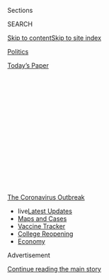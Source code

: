 <div id="app">

<div>

<div>

<div>

<div class="NYTAppHideMasthead css-1q2w90k e1suatyy0">

<div class="section css-ui9rw0 e1suatyy2">

<div class="css-eph4ug er09x8g0">

<div class="css-6n7j50">

</div>

<span class="css-1dv1kvn">Sections</span>

<div class="css-10488qs">

<span class="css-1dv1kvn">SEARCH</span>

</div>

[Skip to content](#site-content)[Skip to site
index](#site-index)

</div>

<div id="masthead-section-label" class="css-1wr3we4 eaxe0e00">

[Politics](https://www.nytimes.com/section/politics)

</div>

<div class="css-10698na e1huz5gh0">

</div>

</div>

<div id="masthead-bar-one" class="section hasLinks css-15hmgas e1csuq9d3">

<div class="css-uqyvli e1csuq9d0">

</div>

<div class="css-1uqjmks e1csuq9d1">

</div>

<div class="css-9e9ivx">

[](https://myaccount.nytimes.com/auth/login?response_type=cookie&client_id=vi)

</div>

<div class="css-1bvtpon e1csuq9d2">

[Today’s
Paper](https://www.nytimes.com/section/todayspaper)

</div>

</div>

</div>

</div>

<div data-aria-hidden="false">

<div id="site-content" data-role="main">

<div>

<div class="css-1aor85t" style="opacity:0.000000001;z-index:-1;visibility:hidden">

<div class="css-1hqnpie">

<div class="css-epjblv">

<span class="css-17xtcya">[Politics](/section/politics)</span><span class="css-x15j1o">|</span><span class="css-fwqvlz">Inside
Trump’s Failure: The Rush to Abandon Leadership Role on the
Virus</span>

</div>

<div class="css-k008qs">

<div class="css-1iwv8en">

<span class="css-18z7m18"></span>

<div>

</div>

</div>

<span class="css-1n6z4y">https://nyti.ms/32x1DgH</span>

<div class="css-1705lsu">

<div class="css-4xjgmj">

<div class="css-4skfbu" data-role="toolbar" data-aria-label="Social Media Share buttons, Save button, and Comments Panel with current comment count" data-testid="share-tools">

  - 
  - 
  - 
  - 
    
    <div class="css-6n7j50">
    
    </div>

  - 
  - 

</div>

</div>

</div>

</div>

</div>

</div>

<div id="NYT_TOP_BANNER_REGION" class="css-13pd83m">

<div>

<div id="styln-prism-menu-1592847958612" class="section interactive-content interactive-size-medium css-1edisqu">

<div class="css-17ih8de interactive-body">

<div id="scroll-container" class="css-1gj85ro">

[<span class="styln-title-wrap"><span class="css-1pje3qr">The
Coronavirus</span><span class="css-1pje3qr">
Outbreak</span></span>](https://www.nytimes.com/news-event/coronavirus?action=click&pgtype=Article&state=default&region=TOP_BANNER&context=storylines_menu)

  - <span class="css-kqxiym" data-emphasize="true">live</span>[Latest
    Updates](https://www.nytimes.com/2020/08/04/world/coronavirus-covid-19.html?action=click&pgtype=Article&state=default&region=TOP_BANNER&context=storylines_menu)
  - [Maps and
    Cases](https://www.nytimes.com/interactive/2020/us/coronavirus-us-cases.html?action=click&pgtype=Article&state=default&region=TOP_BANNER&context=storylines_menu)
  - [Vaccine
    Tracker](https://www.nytimes.com/interactive/2020/science/coronavirus-vaccine-tracker.html?action=click&pgtype=Article&state=default&region=TOP_BANNER&context=storylines_menu)
  - [College
    Reopening](https://www.nytimes.com/2020/08/02/us/covid-college-reopening.html?action=click&pgtype=Article&state=default&region=TOP_BANNER&context=storylines_menu)
  - [Economy](https://www.nytimes.com/live/2020/08/04/business/stock-market-today-coronavirus?action=click&pgtype=Article&state=default&region=TOP_BANNER&context=storylines_menu)

</div>

</div>

</div>

</div>

</div>

<div id="top-wrapper" class="css-1sy8kpn">

<div id="top-slug" class="css-l9onyx">

Advertisement

</div>

[Continue reading the main
story](#after-top)

<div class="ad top-wrapper" style="text-align:center;height:100%;display:block;min-height:250px">

<div id="top" class="place-ad" data-position="top" data-size-key="top">

</div>

</div>

<div id="after-top">

</div>

</div>

<div>

<div id="sponsor-wrapper" class="css-1hyfx7x">

<div id="sponsor-slug" class="css-19vbshk">

Supported by

</div>

[Continue reading the main
story](#after-sponsor)

<div id="sponsor" class="ad sponsor-wrapper" style="text-align:center;height:100%;display:block">

</div>

<div id="after-sponsor">

</div>

</div>

<div class="css-186x18t">

</div>

<div class="css-1vkm6nb ehdk2mb0">

# Inside Trump’s Failure: The Rush to Abandon Leadership Role on the Virus

</div>

The roots of the nation’s current inability to control the pandemic can
be traced to mid-April, when the White House embraced overly rosy
projections to proclaim victory and move on.

<div class="css-79elbk" data-testid="photoviewer-wrapper">

<div class="css-z3e15g" data-testid="photoviewer-wrapper-hidden">

</div>

<div class="css-1a48zt4 ehw59r15" data-testid="photoviewer-children">

![<span class="css-16f3y1r e13ogyst0" data-aria-hidden="true">President
Trump speaking during a televised news conference this week, as seen
from a coronavirus ward at Houston Methodist
Hospital.</span><span class="css-cnj6d5 e1z0qqy90" itemprop="copyrightHolder"><span class="css-1ly73wi e1tej78p0">Credit...</span><span><span>Erin
Schaff/The New York
Times</span></span></span>](https://static01.nyt.com/images/2020/07/18/us/politics/18dc-virus-reconstruct1/merlin_174575826_5ad4eed3-8b2b-4c14-9421-dded152c4852-articleLarge.jpg?quality=75&auto=webp&disable=upscale)

</div>

</div>

<div class="css-18e8msd">

<div class="css-otjvjh epjyd6m0">

<div class="css-jd9f6z ey68jwv0" data-aria-hidden="true">

[![Michael D.
Shear](https://static01.nyt.com/images/2018/06/13/multimedia/author-michael-d-shear/author-michael-d-shear-thumbLarge-v2.png
"Michael D. Shear")](https://www.nytimes.com/by/michael-d-shear)[![Noah
Weiland](https://static01.nyt.com/images/2019/07/23/reader-center/author-noah-weiland/author-noah-weiland-thumbLarge.png
"Noah Weiland")](https://www.nytimes.com/by/noah-weiland)[![Eric
Lipton](https://static01.nyt.com/images/2018/12/06/multimedia/author-eric-lipton/author-eric-lipton-thumbLarge.png
"Eric Lipton")](https://www.nytimes.com/by/eric-lipton)[![Maggie
Haberman](https://static01.nyt.com/images/2018/07/12/multimedia/author-maggie-haberman/author-maggie-haberman-thumbLarge.png
"Maggie Haberman")](https://www.nytimes.com/by/maggie-haberman)[![David
E.
Sanger](https://static01.nyt.com/images/2018/10/03/multimedia/author-david-e-sanger/author-david-e-sanger-thumbLarge.png
"David E. Sanger")](https://www.nytimes.com/by/david-e-sanger)

</div>

<div class="css-1baulvz">

By [<span class="css-1baulvz" itemprop="name">Michael D.
Shear</span>](https://www.nytimes.com/by/michael-d-shear),
[<span class="css-1baulvz" itemprop="name">Noah
Weiland</span>](https://www.nytimes.com/by/noah-weiland),
[<span class="css-1baulvz" itemprop="name">Eric
Lipton</span>](https://www.nytimes.com/by/eric-lipton),
[<span class="css-1baulvz" itemprop="name">Maggie
Haberman</span>](https://www.nytimes.com/by/maggie-haberman) and
[<span class="css-1baulvz last-byline" itemprop="name">David E.
Sanger</span>](https://www.nytimes.com/by/david-e-sanger)

</div>

</div>

  - 
    
    <div class="css-ld3wwf e16638kd2">
    
    Published July 18, 2020Updated July 28,
    2020
    
    </div>

  - 
    
    <div class="css-4xjgmj">
    
    <div class="css-pvvomx" data-role="toolbar" data-aria-label="Social Media Share buttons, Save button, and Comments Panel with current comment count" data-testid="share-tools">
    
      - 
      - 
      - 
      - 
        
        <div class="css-6n7j50">
        
        </div>
    
      - 
      - 
    
    </div>
    
    </div>

</div>

</div>

<div class="section meteredContent css-1r7ky0e" name="articleBody" itemprop="articleBody">

<div class="css-1fanzo5 StoryBodyCompanionColumn">

<div class="css-53u6y8">

*Follow our live coverage of the* [*2020 election between Joe Biden and
President
Trump*](https://www.nytimes.com/2020/07/27/us/elections/biden-vs-trump.html)*.*

WASHINGTON — Each morning at 8 as the coronavirus crisis was raging in
April, Mark Meadows, the White House chief of staff, convened a small
group of aides to steer the administration through what had become a
public health, economic and political disaster.

Seated around Mr. Meadows’s conference table and on a couch in his
office down the hall from the Oval Office, they saw their immediate role
as practical problem solvers. Produce more ventilators. Find more
personal protective equipment. Provide more testing.

But their ultimate goal was to shift responsibility for leading the
fight against the pandemic from the White House to the states. They
referred to this as “state authority handoff,” and it was at the heart
of what would become at once a catastrophic policy blunder and an
attempt to escape blame for a crisis that had engulfed the country —
perhaps one of the greatest failures of presidential leadership in
generations.

Over a critical period beginning in mid-April, [President
Trump](https://www.nytimes.com/2020/07/28/us/politics/donald-fred-trump.html)
and his team convinced themselves that the outbreak was fading, that
they had given state governments all the resources they needed to
contain its remaining “embers” and that it was time to ease up on the
lockdown.

</div>

</div>

<div class="css-1fanzo5 StoryBodyCompanionColumn">

<div class="css-53u6y8">

In doing so, he was ignoring warnings that the numbers would continue to
drop only if social distancing was kept in place, rushing instead to
restart the economy and tend to his battered re-election hopes.

Casting the decision in ideological terms, Mr. Meadows would tell
people: “Only in Washington, D.C., do they think that they have the
answer for all of America.”

</div>

</div>

<div>

</div>

<div class="css-1fanzo5 StoryBodyCompanionColumn">

<div class="css-53u6y8">

For scientific affirmation, they turned to [Dr. Deborah L.
Birx](https://www.state.gov/biographies/deborah-l-birx-md/), the sole
public health professional in the Meadows group. A highly regarded
infectious diseases expert, she was a constant source of upbeat news for
the president and his aides, walking the halls with charts emphasizing
that outbreaks were gradually easing. The country, she insisted, was
likely to resemble Italy, where virus cases [declined
steadily](https://www.nytimes.com/interactive/2020/world/europe/italy-coronavirus-cases.html)
from frightening heights.

On April 11, she told the coronavirus task force in the Situation Room
that the nation was in good shape. Boston and Chicago are two weeks away
from the peak, she cautioned, but the numbers in Detroit and other
hard-hit cities are heading down.

</div>

</div>

<div class="css-1fanzo5 StoryBodyCompanionColumn">

<div class="css-53u6y8">

A sharp pivot soon followed, with consequences that continue to plague
the country today as the virus surges anew.

Even as a chorus of state officials and health experts warned that the
pandemic was far from under control, Mr. Trump went, in a matter of
days, from proclaiming that he alone had the authority to decide when
the economy would reopen to pushing that responsibility onto the states.
The government issued detailed reopening guidelines, but almost
immediately, Mr. Trump began criticizing Democratic governors who did
not
[“liberate”](https://twitter.com/realDonaldTrump/status/1251169217531056130?s=20)
their states.

Mr. Trump’s bet that the crisis would fade away proved wrong. But an
examination of the shift in April and its aftermath shows that the
approach he embraced was not just a misjudgment. Instead, it was a
deliberate strategy that he would stick doggedly to as evidence mounted
that, in the absence of strong leadership from the White House, the
virus would continue to infect and kill large numbers of Americans.

</div>

</div>

<div class="css-79elbk" data-testid="photoviewer-wrapper">

<div class="css-z3e15g" data-testid="photoviewer-wrapper-hidden">

</div>

<div class="css-1a48zt4 ehw59r15" data-testid="photoviewer-children">

![<span class="css-16f3y1r e13ogyst0" data-aria-hidden="true">Dr.
Deborah L. Birx stressed the positive for the president and his aides
during the pandemic
response.</span><span class="css-cnj6d5 e1z0qqy90" itemprop="copyrightHolder"><span class="css-1ly73wi e1tej78p0">Credit...</span><span>Doug
Mills/The New York
Times</span></span>](https://static01.nyt.com/images/2020/07/19/us/politics/19dc-virus-reconstruct-jump2/merlin_171185484_2fdeb7d2-78a7-4ac2-a868-5f5ce36e798f-articleLarge.jpg?quality=75&auto=webp&disable=upscale)

</div>

</div>

<div class="css-1fanzo5 StoryBodyCompanionColumn">

<div class="css-53u6y8">

He and his top aides would openly disdain the scientific research into
the disease and the advice of experts on how to contain it, seek to
muzzle more authoritative voices like Dr. Anthony S. Fauci and continue
to distort reality even as it became clear that his hopes for a rapid
rebound in the economy and his electoral prospects were not
materializing.

Mr. Trump had [missed or dismissed mounting signals of the impending
crisis](https://www.nytimes.com/2020/04/11/us/politics/coronavirus-trump-response.html)
in the early months of the year. Now, interviews with more than two
dozen officials inside the administration and in the states, and a
review of emails and documents, reveal previously unreported details
about how the White House put the nation on its current course during a
fateful period this spring.

  - Key elements of the administration’s strategy were formulated out of
    sight in Mr. Meadows’s daily meetings, by aides who for the most
    part had no experience with public health emergencies and were
    taking their cues from the president. Officials in the West Wing saw
    the better-known White House coronavirus task force as
    dysfunctional, came to view Dr. Fauci as a purveyor of dire warnings
    but no solutions and blamed officials from the Centers for Disease
    Control and Prevention for mishandling the early stages of the
    virus.

  - Dr. Birx was more central than publicly known to the judgment inside
    the West Wing that the virus was on a downward path. Colleagues
    described her as dedicated to public health and working herself to
    exhaustion to get the data right, but her model-based assessment
    nonetheless failed to account for a vital variable: how Mr. Trump’s
    rush to urge a return to normal would help undercut the social
    distancing and other measures that were holding down the numbers.

  - The president quickly came to feel trapped by his own reopening
    guidelines. States needed declining cases to reopen, or at least a
    declining rate of positive tests. But more testing meant overall
    cases were destined to go up, undercutting the president’s push to
    crank up the economy. The result was to intensify Mr. Trump’s
    remarkable public campaign against testing, a vivid example of how
    he often waged war with science and his own administration’s experts
    and stated policies.

  - Mr. Trump’s bizarre public statements, his refusal to wear a mask
    and his pressure on states to get their economies going again left
    governors and other state officials scrambling to deal with a
    leadership vacuum. At one stage, Gov. Gavin Newsom of California was
    told that if he wanted the federal government to help obtain the
    swabs needed to test for the virus, he would have to ask Mr. Trump
    himself — and thank him.

  - Not until early June did White House officials even begin to
    recognize that their assumptions about the course of the pandemic
    had proved wrong. Even now there are internal divisions over how far
    to go in having officials publicly acknowledge the reality of the
    situation.

Judd Deere, a White House spokesman, said the president had imposed
travel restrictions on China early in the pandemic, signed economic
relief measures that have provided Americans with critical assistance
and dealt with other issues including supplies of personal protective
equipment, testing capacity and vaccine development.

“President Trump and his bold actions from the very beginning of this
pandemic stand in stark contrast to the do-nothing Democrats and radical
left who just complain, criticize and condemn anything this president
does to preserve this nation,” he said.

</div>

</div>

<div class="css-1fanzo5 StoryBodyCompanionColumn">

<div class="css-53u6y8">

At [a briefing on
April 10](https://www.whitehouse.gov/briefings-statements/remarks-president-trump-vice-president-pence-members-coronavirus-task-force-press-briefing-24/),
Mr. Trump predicted that the number of deaths in the United States from
the pandemic would be “substantially” fewer than 100,000. As of
Saturday, the death toll stood at 139,186, [the pace of new deaths was
rising
again](https://www.nytimes.com/interactive/2020/07/17/us/coronavirus-deaths.html)
and the country, logging a seven-day average of 65,790 new cases a day,
had [more confirmed cases per
capita](https://www.nytimes.com/interactive/2020/world/coronavirus-maps.html)
than any other major industrial
nation.

## Trump’s Choice

</div>

</div>

<div class="css-79elbk" data-testid="photoviewer-wrapper">

<div class="css-z3e15g" data-testid="photoviewer-wrapper-hidden">

</div>

<div class="css-1a48zt4 ehw59r15" data-testid="photoviewer-children">

<div class="css-1xdhyk6 erfvjey0">

<span class="css-1ly73wi e1tej78p0">Image</span>

<div class="css-zjzyr8">

<div data-testid="lazyimage-container" style="height:240.3777777777778px">

</div>

</div>

</div>

<span class="css-16f3y1r e13ogyst0" data-aria-hidden="true">Even as Mr.
Trump was acknowledging the need to make tough decisions, he and his
aides would soon be working to do just the
opposite.</span><span class="css-cnj6d5 e1z0qqy90" itemprop="copyrightHolder"><span class="css-1ly73wi e1tej78p0">Credit...</span><span>Doug
Mills/The New York Times</span></span>

</div>

</div>

<div class="css-1fanzo5 StoryBodyCompanionColumn">

<div class="css-53u6y8">

The president had a decision to make.

It was the end of March and his initial, 15-day effort to slow the
spread of the virus by essentially shutting down the country was
expiring in days. Sitting in front of the Resolute Desk in the Oval
Office were Drs. Fauci and Birx, along with other top officials. Days
earlier, Mr. Trump had said he envisioned the country being “opened up
and raring to go” by Easter, but now he was on the verge of announcing
that he would keep the country shut down for another 30 days.

“Do you really think we need to do this?” the president asked Dr. Fauci.
“Yeah, we really do need to do it,” Dr. Fauci replied, explaining again
the federal government’s role in making sure the virus did not explode
across the country.

Mr. Trump’s willingness to go along — [driven in part by grim television
images of bodies piling up at Elmhurst Hospital Center in New York
City](https://www.nytimes.com/2020/03/30/us/politics/trump-coronavirus.html)
— was a concession that federal responsibility was crucial to defeating
a virus that did not respect state boundaries. In a later Rose Garden
appearance, he appeared resigned to continuing the battle.

“Nothing would be worse than declaring victory before the victory is
won,” Mr. Trump said.

But even as the president was acknowledging the need for tough
decisions, he and his aides would soon be looking to do the opposite —
build a public case that the federal government had completed its job
and unshackle the president from ownership of the
response.

<div id="NYT_MAIN_CONTENT_1_REGION" class="css-9tf9ac">

<div>

<div id="styln-covid-updates-world" class="section interactive-content interactive-size-medium css-1ftcdic">

<div class="css-17ih8de interactive-body">

<div id="styln-briefing-block" data-asset-id="QXJ0aWNsZTpueXQ6Ly9hcnRpY2xlLzNhNGMwYWI5LWIwY2QtNWQwOS1hZTgwLTdjMGU3ZTA1OWQ2OA==">

<div class="briefing-block-header-section">

# [Latest Updates: Global Coronavirus Outbreak](https://www.nytimes.com/2020/08/04/world/coronavirus-covid-19.html?action=click&pgtype=Article&state=default&region=MAIN_CONTENT_1&context=storylines_live_updates)

<div class="briefing-block-ts">

Updated 2020-08-04T17:11:16.758Z

</div>

</div>

  - [N.Y.C.’s health commissioner resigns after clashing with the mayor
    over the
    virus.](https://www.nytimes.com/2020/08/04/world/coronavirus-covid-19.html?action=click&pgtype=Article&state=default&region=MAIN_CONTENT_1&context=storylines_live_updates#link-4d1eafa8)
  - [‘Long days, long nights’: Washington prepares for a prolonged fight
    over virus
    relief.](https://www.nytimes.com/2020/08/04/world/coronavirus-covid-19.html?action=click&pgtype=Article&state=default&region=MAIN_CONTENT_1&context=storylines_live_updates#link-6b644638)
  - [Israel’s rocky reopening of its schools may be a lesson for the
    U.S.](https://www.nytimes.com/2020/08/04/world/coronavirus-covid-19.html?action=click&pgtype=Article&state=default&region=MAIN_CONTENT_1&context=storylines_live_updates#link-7af9fca0)

<div class="briefing-block-footer">

<div class="briefing-block-footer-meta">

[See more
updates](https://www.nytimes.com/2020/08/04/world/coronavirus-covid-19.html?action=click&pgtype=Article&state=default&region=MAIN_CONTENT_1&context=storylines_live_updates)

</div>

<div class="briefing-block-briefinglinks">

<span>More live coverage:</span>
[Markets](https://www.nytimes.com/live/2020/08/04/business/stock-market-today-coronavirus?action=click&pgtype=Article&state=default&region=MAIN_CONTENT_1&context=storylines_live_updates)

</div>

</div>

</div>

</div>

</div>

</div>

</div>

The hub of the activity was the working group assembled by Mr. Meadows,
who had just taken over as chief of staff.

</div>

</div>

<div class="css-1fanzo5 StoryBodyCompanionColumn">

<div class="css-53u6y8">

Joe Grogan, the domestic policy adviser, had come around to Mr. Trump’s
view that the reaction to the virus was overblown, a position shared at
that point by Marc Short, Vice President Mike Pence’s chief of staff and
a frequent participant in the meetings. Russell T. Vought, the
president’s acting budget director, was there to address the
pandemic’s mounting costs.

Chris Liddell, a deputy chief of staff, and Jared Kushner, the
president’s senior adviser and son-in-law, acted as the group’s
procurement and supply-chain experts.

Hope Hicks, the protector of Mr. Trump’s brand, was a regular
participant. Kevin A. Hassett, a top economic adviser, came at times to
help assess the numbers and also participated in a 9 a.m. meeting three
times a week with Mr. Meadows and Treasury Secretary Steven Mnuchin on
the economic aspects of the pandemic.

Then there was Dr. Birx, the response coordinator of the coronavirus
task force. Unlike Dr. Fauci, who only stopped by the White House to
attend meetings, she was given an office near the Situation Room and
freely roamed the West Wing, fully embracing her role as a member of the
president’s
team.

</div>

</div>

<div class="css-79elbk" data-testid="photoviewer-wrapper">

<div class="css-z3e15g" data-testid="photoviewer-wrapper-hidden">

</div>

<div class="css-1a48zt4 ehw59r15" data-testid="photoviewer-children">

<div class="css-1xdhyk6 erfvjey0">

<span class="css-1ly73wi e1tej78p0">Image</span>

<div class="css-zjzyr8">

<div data-testid="lazyimage-container" style="height:265.5111111111111px">

</div>

</div>

</div>

<span class="css-16f3y1r e13ogyst0" data-aria-hidden="true">Key elements
of the administration’s strategy were formulated out of sight in daily
meetings held by the chief of staff, Mark
Meadows.</span><span class="css-cnj6d5 e1z0qqy90" itemprop="copyrightHolder"><span class="css-1ly73wi e1tej78p0">Credit...</span><span>Doug
Mills/The New York Times</span></span>

</div>

</div>

<div class="css-1fanzo5 StoryBodyCompanionColumn">

<div class="css-53u6y8">

By mid-April, Mr. Trump had grown publicly impatient with the
stay-at-home recommendations he had reluctantly endorsed. [Weekly
unemployment
claims](https://www.nytimes.com/2020/04/09/business/economy/unemployment-claim-numbers-coronavirus.html)
made clear the economy was cratering and
[polling](https://www.nytimes.com/2020/04/10/us/politics/trump-polls-coronavirus.html)
was showing his campaign bleeding support. Republican governors were
agitating to lift the lockdown and [the conservative political machinery
was
mobilizing](https://www.nytimes.com/2020/04/21/us/politics/coronavirus-protests-trump.html)
to oppose what it saw as constraints on individual freedom.

At the meetings in Mr. Meadows’s office, the issue was clear: How much
longer do we keep this up?

To answer that, they focused on two more questions: Had the virus
peaked? And had the government given the states the tools they needed to
manage the remaining problems?

</div>

</div>

<div class="css-1fanzo5 StoryBodyCompanionColumn">

<div class="css-53u6y8">

On the first question, Dr. Birx and Mr. Hassett were optimistic:
Mitigation was working, they insisted, even as many outside experts were
warning that the nation would remain at great risk if it let up on
social distancing and moved prematurely to reopen.

Mr. Meadows thought of himself as a data-driven decision maker, and in
addition to models and infection numbers from the states and the C.D.C.,
they looked at traffic on the New Jersey Turnpike (the volume of cars
coming in and out of New York City was down by 95.2 percent); payroll
and credit card data, and the number of people who were reporting to
have self-quarantined.

If the point was to sustain a monthlong lockdown, the numbers told them,
the administration succeeded. If it was to squelch the virus to
containable levels, later events would show the officials were oblivious
to how widely it was already spreading.

The members of his group believed they had succeeded on the second
question, too, although shortages of protective gear continued in some
places (and would [flare
again](https://www.nytimes.com/2020/07/08/health/coronavirus-masks-ppe-doc.html)
months later).

A one-time [anticipated
shortage](https://www.whitehouse.gov/briefings-statements/remarks-president-trump-vice-president-pence-members-coronavirus-task-force-press-briefing-13/)
of more than 100,000 ventilators had been overcome; now there was enough
of a surplus that the United States could lend them to other countries.
A ban on elective surgeries meant there was plenty of bed space — and no
more need for the Navy’s hospital ships.

The group thought governors should no longer have trouble getting what
they needed for hospitals, doctors and first responders. And they grew
increasingly frustrated by what they saw as politically motivated
complaining about a lack of federal help and the inability of some
states to make effective use of the supplies they were receiving.

</div>

</div>

<div class="css-1fanzo5 StoryBodyCompanionColumn">

<div class="css-53u6y8">

Enraged by criticism from New York’s Democratic politicians about not
being able to find a shipment of ventilators from the federal
government, Mr. Grogan, the domestic policy chief, angrily told Mr.
Kushner that they should put more ventilators on eighteen-wheelers,
drive them into New York City and invite news helicopters to record it
all — just to embarrass Gov. Andrew Cuomo and Mayor Bill de
Blasio.

</div>

</div>

<div class="css-79elbk" data-testid="photoviewer-wrapper">

<div class="css-z3e15g" data-testid="photoviewer-wrapper-hidden">

</div>

<div class="css-1a48zt4 ehw59r15" data-testid="photoviewer-children">

<div class="css-1xdhyk6 erfvjey0">

<span class="css-1ly73wi e1tej78p0">Image</span>

<div class="css-zjzyr8">

<div data-testid="lazyimage-container" style="height:257.77777777777777px">

</div>

</div>

</div>

<span class="css-16f3y1r e13ogyst0" data-aria-hidden="true">Medical
staff at Lincoln Hospital in the Bronx in May. At the peak of the
pandemic in New York, the city was facing a potential shortage of
personal protective equipment and
ventilators.</span><span class="css-cnj6d5 e1z0qqy90" itemprop="copyrightHolder"><span class="css-1ly73wi e1tej78p0">Credit...</span><span>Erin
Schaff/The New York Times</span></span>

</div>

</div>

<div class="css-1fanzo5 StoryBodyCompanionColumn">

<div class="css-53u6y8">

On April 14, the country passed what the group saw as a milestone,
administering [its three millionth
test](https://covidtracking.com/data/us-daily). Inside the West Wing,
Mr. Kushner was insistent on that point: Given their assumption that
infections would not surge again until the fall, there was enough
testing ability out there.

Those outside experts who disagreed were largely brushed off. In
mid-April, Dr. Ashish K. Jha, director of the Harvard Global Health
Institute, urged a top administration official to embrace his call for
conducting 500,000 coronavirus tests a day — far more than was happening
at the time.

The official, Adm. Brett P. Giroir, the administration’s testing czar,
who had been delivering upbeat descriptions of the nation’s growing
testing capacity, eventually conceded to Dr. Jha that his plan seemed to
be needed. But he made clear the federal government was not prepared to
get there quickly.

“At some point down the road,” is what Dr. Jha said Admiral Giroir told
him.

“My take is that Jared Kushner believes that this is not something that
the White House should get too involved in,” Dr. Jha recalled. “And then
the president believes that it is better left up to the states.”

Their critics notwithstanding, White House officials came to feel that
they had in fact accomplished their job: giving governors the tools they
needed to deal with remaining outbreaks as infections ebbed.

The wind down of the federal government’s response would play out over
the next several weeks. The daily briefings with Mr. Trump ended on
April 24. The Meadows team started barring Dr. Fauci from making most
television appearances, lest he go off message and suggest continued
high risk from the virus.

</div>

</div>

<div class="css-1fanzo5 StoryBodyCompanionColumn">

<div class="css-53u6y8">

By the beginning of May, [word
leaked](https://www.nytimes.com/2020/05/05/us/politics/coronavirus-task-force-trump.html)
that the daily meetings of the task force itself would be ended, though
Mr. Trump, who had not been told, backpedaled after the coverage caused
an uproar.

On testing, Mr. Trump shifted from stressing that the nation was already
doing more than any other country [to deriding its
importance](https://www.politico.com/news/2020/05/14/trump-coronavirus-testing-high-case-numbers-259524).
By June the president was regularly making nonsensical [statements
like](https://www.youtube.com/watch?v=aN1eptTaWVM), “If we stop testing
right now, we’d have very few cases, if any.”

But during the middle weeks of April the president’s decision to largely
walk away from an active leadership role — and give many states
permission to believe the worst of the crisis was behind them — came
abruptly into public view.

On April 10, Mr. Trump declared that, in his role as something akin to a
“wartime president,” it would be his decision about whether to reopen
the country. “That’s my metrics,”[he told
reporters](https://www.whitehouse.gov/briefings-statements/remarks-president-trump-vice-president-pence-members-coronavirus-task-force-press-briefing-24/),
pointing to his own head. “I would say without question it’s the biggest
decision I’ve ever had to make.”

Three days later, he reiterated his responsibility. “When somebody is
the president of the United States, the authority is total and that’s
the way it’s got to be,” [he
said.](https://www.whitehouse.gov/briefings-statements/remarks-president-trump-vice-president-pence-members-coronavirus-task-force-press-briefing-25/)

The next day, Dr. Birx and Dr. Fauci presented Mr. Trump with a plan for
issuing guidelines to start reopening the country at the end of the
month. Developed largely by Dr. Birx and held closely by her until being
presented to the president — most task force members did not see them
beforehand — the guidelines laid out broad, voluntary standards for
states considering how fast to come out of the lockdown.

In political terms, the document’s message was that responsibility for
dealing with the pandemic was shifting from Mr. Trump to the states.

</div>

</div>

<div class="css-1fanzo5 StoryBodyCompanionColumn">

<div class="css-53u6y8">

On April 16, when Mr. Trump publicly announced the guidelines, he made
the message to the governors explicit.

“You’re going to call your own shots,” [he
said](https://www.nytimes.com/2020/04/16/us/politics/coronavirus-trump-guidelines.html).

## Birx’s Influence

</div>

</div>

<div class="css-79elbk" data-testid="photoviewer-wrapper">

<div class="css-z3e15g" data-testid="photoviewer-wrapper-hidden">

</div>

<div class="css-1a48zt4 ehw59r15" data-testid="photoviewer-children">

<div class="css-1xdhyk6 erfvjey0">

<span class="css-1ly73wi e1tej78p0">Image</span>

<div class="css-zjzyr8">

<div data-testid="lazyimage-container" style="height:257.77777777777777px">

</div>

</div>

</div>

<span class="css-16f3y1r e13ogyst0" data-aria-hidden="true">Dr. Birx
showing a projected model of national deaths during a coronavirus task
force briefing at the White House in
March.</span><span class="css-cnj6d5 e1z0qqy90" itemprop="copyrightHolder"><span class="css-1ly73wi e1tej78p0">Credit...</span><span>Erin
Schaff/The New York Times</span></span>

</div>

</div>

<div class="css-1fanzo5 StoryBodyCompanionColumn">

<div class="css-53u6y8">

Inside the White House, Dr. Birx was the chief evangelist for the idea
that the threat from the virus was fading.

Unlike Dr. Fauci, Dr. Birx is a strong believer in models that forecast
the course of an outbreak. Dr. Fauci has cautioned that “models are only
models” and that real-world outcomes depend on how people respond to
calls for changes in behavior — to stay home, for example, or wear masks
in public — sacrifices that required a sense of shared national
responsibility.

In his decades of responding to outbreaks, Dr. Fauci, a voracious reader
of political histories, learned to rely on reports from the ground. Late
at night in his home office this spring, Dr. Fauci, who declined to
comment for this article, dialed health officials in New Orleans, New
York and Chicago, where he heard desperation unrecognizable in the more
sanguine White House meetings.

Dr. Fauci had his own critics, who said he relied on anecdotes and
experience rather than data, and who felt he was not sufficiently
attuned to the devastating economic and social consequences of a
national lockdown.

As the pandemic worsened, Dr. Fauci’s darker view of the circumstances
was countered by the reassurances ostensibly offered by Dr. Birx’s data.

</div>

</div>

<div class="css-1fanzo5 StoryBodyCompanionColumn">

<div class="css-53u6y8">

A renowned AIDS researcher who holds the title of “ambassador” as the
State Department’s special representative for global health diplomacy,
she had assembled a team of analysts who worked late nights in the White
House complex, feeding her a constant stream of updated data, packaged
in PowerPoint slides emailed to senior officials each day.

There were warnings that the models she studied might not be accurate,
especially in predicting the course of the virus against a backdrop of
evolving political, economic and social factors. Among the models Dr.
Birx relied on most was one produced by researchers at the University of
Washington. But when Mr. Hassett reviewed its performance by looking
back on its predictions from three weeks earlier, it turned out to be
hit or miss.

The authors of the [University of Washington
model](http://www.healthdata.org/covid/faqs) spoke to Dr. Birx or
members of her team almost daily, they said, and often cautioned that
their work was only supposed to offer a snapshot based on key
assumptions, like people continuing to abide by social distancing until
June 1.

“We made clear that to get the epidemic under control and bring it down
to effectively zero transmission required the social distancing mandates
to be in place,” said Christopher J. L. Murray, the director of the
modeling program. “April 22 — somewhere around that period. That’s when
the tone shifted. They started to ask questions about what will be the
trajectory and where with the lifting of mandates?”

Some state officials were also alarmed by the administration’s use of
the University of Washington
model.

<div id="NYT_MAIN_CONTENT_3_REGION" class="css-9tf9ac">

<div>

<div id="styln-prism-freeform-1594220623585" class="section interactive-content interactive-size-medium css-1ftcdic">

<div class="css-17ih8de interactive-body">

<div id="prism-freeform-block-38059" class="css-19mumt8" data-role="complementary" data-storyline="The Coronavirus Outbreak" data-truncated="true" tabindex="0">

<div class="css-a8d9oz">

<div class="css-eb027h">

[](https://www.nytimes.com/news-event/coronavirus?action=click&pgtype=Article&state=default&region=MAIN_CONTENT_3&context=storylines_faq)

### The Coronavirus Outbreak ›

#### Frequently Asked Questions

Updated August 3, 2020

  - #### I’m a small-business owner. Can I get relief?
    
      - The [stimulus bills enacted in
        March](https://www.nytimes.com/article/small-business-loans-stimulus-grants-freelancers-coronavirus.html?action=click&pgtype=Article&state=default&region=MAIN_CONTENT_3&context=storylines_faq)
        offer help for the millions of American small businesses. Those
        eligible for aid are businesses and nonprofit organizations with
        fewer than 500 workers, including sole proprietorships,
        independent contractors and freelancers. Some larger companies
        in some industries are also eligible. The help being offered,
        which is being managed by the Small Business Administration,
        includes the Paycheck Protection Program and the Economic Injury
        Disaster Loan program. But lots of folks have [not yet seen
        payouts.](https://www.nytimes.com/interactive/2020/05/07/business/small-business-loans-coronavirus.html?action=click&pgtype=Article&state=default&region=MAIN_CONTENT_3&context=storylines_faq)
        Even those who have received help are confused: The rules are
        draconian, and some are stuck sitting on [money they don’t know
        how to
        use.](https://www.nytimes.com/2020/05/02/business/economy/loans-coronavirus-small-business.html?action=click&pgtype=Article&state=default&region=MAIN_CONTENT_3&context=storylines_faq)
        Many small-business owners are getting less than they expected
        or [not hearing anything at
        all.](https://www.nytimes.com/2020/06/10/business/Small-business-loans-ppp.html?action=click&pgtype=Article&state=default&region=MAIN_CONTENT_3&context=storylines_faq)

  - #### What are my rights if I am worried about going back to work?
    
      - Employers have to provide [a safe
        workplace](https://www.osha.gov/SLTC/covid-19/standards.html)
        with policies that protect everyone equally. [And if one of your
        co-workers tests positive for the coronavirus, the
        C.D.C.](https://www.nytimes.com/article/coronavirus-money-unemployment.html?action=click&pgtype=Article&state=default&region=MAIN_CONTENT_3&context=storylines_faq)
        has said that [employers should tell their
        employees](https://www.cdc.gov/coronavirus/2019-ncov/community/guidance-business-response.html)
        -- without giving you the sick employee’s name -- that they may
        have been exposed to the virus.

  - #### Should I refinance my mortgage?
    
      - [It could be a good
        idea,](https://www.nytimes.com/article/coronavirus-money-unemployment.html?action=click&pgtype=Article&state=default&region=MAIN_CONTENT_3&context=storylines_faq)
        because mortgage rates have [never been
        lower.](https://www.nytimes.com/2020/07/16/business/mortgage-rates-below-3-percent.html?action=click&pgtype=Article&state=default&region=MAIN_CONTENT_3&context=storylines_faq)
        Refinancing requests have pushed mortgage applications to some
        of the highest levels since 2008, so be prepared to get in line.
        But defaults are also up, so if you’re thinking about buying a
        home, be aware that some lenders have tightened their standards.

  - #### What is school going to look like in September?
    
      - It is unlikely that many schools will return to a normal
        schedule this fall, requiring the grind of [online
        learning](https://www.nytimes.com/2020/06/05/us/coronavirus-education-lost-learning.html?action=click&pgtype=Article&state=default&region=MAIN_CONTENT_3&context=storylines_faq),
        [makeshift child
        care](https://www.nytimes.com/2020/05/29/us/coronavirus-child-care-centers.html?action=click&pgtype=Article&state=default&region=MAIN_CONTENT_3&context=storylines_faq)
        and [stunted
        workdays](https://www.nytimes.com/2020/06/03/business/economy/coronavirus-working-women.html?action=click&pgtype=Article&state=default&region=MAIN_CONTENT_3&context=storylines_faq)
        to continue. California’s two largest public school districts —
        Los Angeles and San Diego — said on July 13, that [instruction
        will be remote-only in the
        fall](https://www.nytimes.com/2020/07/13/us/lausd-san-diego-school-reopening.html?action=click&pgtype=Article&state=default&region=MAIN_CONTENT_3&context=storylines_faq),
        citing concerns that surging coronavirus infections in their
        areas pose too dire a risk for students and teachers. Together,
        the two districts enroll some 825,000 students. They are the
        largest in the country so far to abandon plans for even a
        partial physical return to classrooms when they reopen in
        August. For other districts, the solution won’t be an
        all-or-nothing approach. [Many
        systems](https://bioethics.jhu.edu/research-and-outreach/projects/eschool-initiative/school-policy-tracker/),
        including the nation’s largest, New York City, are devising
        [hybrid
        plans](https://www.nytimes.com/2020/06/26/us/coronavirus-schools-reopen-fall.html?action=click&pgtype=Article&state=default&region=MAIN_CONTENT_3&context=storylines_faq)
        that involve spending some days in classrooms and other days
        online. There’s no national policy on this yet, so check with
        your municipal school system regularly to see what is happening
        in your community.

  - #### Is the coronavirus airborne?
    
      - The coronavirus [can stay aloft for hours in tiny droplets in
        stagnant
        air](https://www.nytimes.com/2020/07/04/health/239-experts-with-one-big-claim-the-coronavirus-is-airborne.html?action=click&pgtype=Article&state=default&region=MAIN_CONTENT_3&context=storylines_faq),
        infecting people as they inhale, mounting scientific evidence
        suggests. This risk is highest in crowded indoor spaces with
        poor ventilation, and may help explain super-spreading events
        reported in meatpacking plants, churches and restaurants. [It’s
        unclear how often the virus is
        spread](https://www.nytimes.com/2020/07/06/health/coronavirus-airborne-aerosols.html?action=click&pgtype=Article&state=default&region=MAIN_CONTENT_3&context=storylines_faq)
        via these tiny droplets, or aerosols, compared with larger
        droplets that are expelled when a sick person coughs or sneezes,
        or transmitted through contact with contaminated surfaces, said
        Linsey Marr, an aerosol expert at Virginia Tech. Aerosols are
        released even when a person without symptoms exhales, talks or
        sings, according to Dr. Marr and more than 200 other experts,
        who [have outlined the evidence in an open letter to the World
        Health
        Organization](https://academic.oup.com/cid/article/doi/10.1093/cid/ciaa939/5867798).

<div id="styln-survey-component-38059" class="styln-survey-component" data-surveyname="faq" data-surveystoryline="coronavirus">

</div>

</div>

<div class="css-6mllg9">

</div>

<div class="css-pmm6ed">

<span class="css-5gimkt"></span>

</div>

</div>

</div>

</div>

</div>

</div>

</div>

Colorado health officials [wrote to the administration on
April 9](https://documentingcovid19.io/uploads/DHS%20HHS%20ventilator%20usage%20by%20state%20April%2012.pdf),
pleading that the White House not use the model to allocate supplies to
the state, saying its predictions were rosier than the grim reality they
were encountering. (When those concerns were relayed to her, [Dr. Birx
replied](https://www.documentcloud.org/documents/6994649-2020-04-13-Colorado-Re-Birx-IHME-Colorado-FOIA.html)
that decisions on allocating equipment were based on factors beyond the
one model.)

Dr. Birx declined to be interviewed. A task force official said that she
had only used the University of Washington model in a limited way and
that the White House used “real data, not modeled data, to understand
the pandemic in the United States.”

</div>

</div>

<div class="css-1fanzo5 StoryBodyCompanionColumn">

<div class="css-53u6y8">

The official said the White House “immediately reacted to the early
signs of community spread” by working with governors in the affected
states.

But despite the outside warnings and evidence by early May that [new
infections, while down, remained higher than
anticipated](https://www.nytimes.com/interactive/2020/us/coronavirus-us-cases.html),
the White House never fundamentally re-examined the course it had set in
mid-April.

Dr. Fauci, a friend of Dr. Birx’s for 30 years, would describe her as
more political than him, a “different species.” More pessimistic by
nature, Dr. Fauci privately warned that the virus was going to be
difficult to control, often commenting that he was the “skunk at the
garden
party.”

</div>

</div>

<div class="css-79elbk" data-testid="photoviewer-wrapper">

<div class="css-z3e15g" data-testid="photoviewer-wrapper-hidden">

</div>

<div class="css-1a48zt4 ehw59r15" data-testid="photoviewer-children">

<div class="css-1xdhyk6 erfvjey0">

<span class="css-1ly73wi e1tej78p0">Image</span>

<div class="css-zjzyr8">

<div data-testid="lazyimage-container" style="height:257.77777777777777px">

</div>

</div>

</div>

<span class="css-16f3y1r e13ogyst0" data-aria-hidden="true">White House
officials became increasingly disdainful of Dr. Anthony S. Fauci, the
nation’s top infectious disease
expert.</span><span class="css-cnj6d5 e1z0qqy90" itemprop="copyrightHolder"><span class="css-1ly73wi e1tej78p0">Credit...</span><span>Doug
Mills/The New York Times</span></span>

</div>

</div>

<div class="css-1fanzo5 StoryBodyCompanionColumn">

<div class="css-53u6y8">

By contrast, Dr. Birx regularly delivered what the new team was hoping
for.

“All metros are stabilizing,” she would tell them, describing the virus
as having hit its “peak” around mid-April. The New York area accounted
for half of the total cases in the country, she said. The slope was
heading in the right direction. “We’re behind the worst of it.” She
endorsed the idea that the death counts and hospitalization numbers
could be inflated.

For Dr. Birx, Italy’s experience was a particularly telling — and
positive — comparison. She routinely told colleagues that the United
States was on the same trajectory as Italy, which had huge spikes before
infections and deaths flattened to close to zero.

“She said we were basically going to track Italy,” one senior adviser
later recalled.

Dr. Birx would roam the halls of the White House, talking to Mr.
Kushner, Ms. Hicks and others, sometimes passing out diagrams to bolster
her case. “We’ve hit our peak,” she would say, and that message would
find its way back to Mr. Trump.

</div>

</div>

<div class="css-1fanzo5 StoryBodyCompanionColumn">

<div class="css-53u6y8">

Dr. Birx began using versions of the phrase “putting out the embers,”
wording that was [later picked up by the press
secretary](https://www.whitehouse.gov/briefings-statements/press-briefing-press-secretary-kayleigh-mcenany-062220/),
Kayleigh McEnany, and [by Mr. Trump
himself](https://twitter.com/realDonaldTrump/status/1276363261957603328?s=20).

By the middle of May, the task force believed that another resurgence
was not likely until the fall, senior administration officials said.

The New York region appeared well on its way to driving new infections
down to levels it could handle — it was the one area of the country that
did resemble the Italian model. But the models and analysis embraced by
the West Wing failed to account for the weakening adherence to the
lockdowns across the country that began even before Mr. Trump started
urging governors to “liberate” their residents from the methodical
guidelines his own government had established.

Later, it was clear that states that [rushed to reopen before meeting
the criteria in the
guidelines](https://www.nytimes.com/interactive/2020/05/07/us/coronavirus-states-reopen-criteria.html)
— like Arizona, Texas and Alabama — would have among the worst surges in
new cases.

Dr. Birx’s belief that the United States would mirror Italy turned out
to be disastrously wrong. The Italians had been almost entirely
compliant with stay-at-home orders and social distancing, squelching new
infections to negligible levels before the country slowly reopened.
Americans, by contrast, began backing away by late April from what
social distancing efforts they had been making, egged on by Mr. Trump.

The difference was critical. As communities across the United States
raced to reopen, the daily number of new cases barely dropped below
20,000 in early May. The virus was still circulating across the country.

Italy’s recovery curve, it turned out, looked nothing like the American
one.

## The Consequences

</div>

</div>

<div class="css-79elbk" data-testid="photoviewer-wrapper">

<div class="css-z3e15g" data-testid="photoviewer-wrapper-hidden">

</div>

<div class="css-1a48zt4 ehw59r15" data-testid="photoviewer-children">

<div class="css-1xdhyk6 erfvjey0">

<span class="css-1ly73wi e1tej78p0">Image</span>

<div class="css-zjzyr8">

<div data-testid="lazyimage-container" style="height:257.77777777777777px">

</div>

</div>

</div>

<span class="css-16f3y1r e13ogyst0" data-aria-hidden="true">A
drive-through testing site in Los Angeles last week. The governor of
California was told that if he wanted the federal government to help
obtain the swabs needed to test for the virus, he would have to ask Mr.
Trump himself — and thank
him.</span><span class="css-cnj6d5 e1z0qqy90" itemprop="copyrightHolder"><span class="css-1ly73wi e1tej78p0">Credit...</span><span>Jenna
Schoenefeld for The New York Times</span></span>

</div>

</div>

<div class="css-1fanzo5 StoryBodyCompanionColumn">

<div class="css-53u6y8">

The real-world consequences of Mr. Trump’s abdication of responsibility
rippled across the country.

During a briefing on April 20, Mr. Trump mocked Gov. Larry Hogan of
Maryland, a fellow Republican, for the state’s inability to find enough
testing. Dr. Birx displayed maps with dozens of dots indicating labs
that could help.

“He really didn’t know about the federal laboratories,” Mr. Trump [told
reporters](https://www.whitehouse.gov/briefings-statements/remarks-president-trump-vice-president-pence-members-coronavirus-task-force-press-briefing-29/)
with mock astonishment. “He didn’t know about it.”

But when Frances B. Phillips, the state’s deputy health secretary,
reached out to one of those dots — a National Institutes of Health
facility in Maryland — she was told that they were suffering from the
same shortages as state labs and were not in a position to help.

“It was clear that we were on our own and we need to develop our own
strategy, which is very unlike the kind of federal response in the past
public health emergencies,” Ms. Phillips recalled.

In California, Mr. Newsom had already experienced firsthand the
complexities of getting help from Washington.

After offering to help acquire 350,000 testing swabs during an early
morning conversation with one of Mr. Newsom’s advisers, Mr. Kushner made
it clear that the federal help would hinge on the governor doing him a
favor.

“The governor of California, Gavin Newsom, had to call Donald Trump, and
ask him for the swabs” recalled the adviser, Bob Kocher, an Obama-era
White House health care official.

</div>

</div>

<div class="css-1fanzo5 StoryBodyCompanionColumn">

<div class="css-53u6y8">

Mr. Newsom made the call as requested and then praised Mr. Trump that
same day during a [news
conference](https://www.facebook.com/CAgovernor/videos/686605895491026/)
where he announced the commitment, giving Mr. Trump credit for the
“substantial increase in supply” headed to California.

Mayor Francis X. Suarez of Miami, a Republican, said that the White
House approach had only one focus: reopening businesses, instead of
anticipating how cities and states should respond if cases surged again.

“It was all predicated on reduction, open, reduction, open more,
reduction, open,” he said. “There was never what happens if there is an
increase after you reopen?”

Other nations had moved aggressively to employ an array of techniques
that Mr. Trump never mobilized on a federal level, including national
testing strategies and contact tracing to track down and isolate people
who had interacted with newly diagnosed patients.

“These things were done in Germany, in Italy, in Greece, Vietnam, in
Singapore, in New Zealand and in China,” said Andy Slavitt, a former
federal health care official who had been advising the White House.

“They were not secret,” he said. “Not mysterious. And these were not all
wealthy countries. They just took accountability for getting it done.
But we did not do that here. There was zero chance here that we would
ever have been in a situation where we would be dealing with ‘embers.’
”

## A New Surge

</div>

</div>

<div class="css-79elbk" data-testid="photoviewer-wrapper">

<div class="css-z3e15g" data-testid="photoviewer-wrapper-hidden">

</div>

<div class="css-1a48zt4 ehw59r15" data-testid="photoviewer-children">

<div class="css-1xdhyk6 erfvjey0">

<span class="css-1ly73wi e1tej78p0">Image</span>

<div class="css-zjzyr8">

<div data-testid="lazyimage-container" style="height:257.77777777777777px">

</div>

</div>

</div>

<span class="css-16f3y1r e13ogyst0" data-aria-hidden="true">A medical
team treating a patient with Covid-19 at Houston Methodist Hospital this
month. Texas was one of the first states to reopen businesses and is now
seeing a surge in virus
cases.</span><span class="css-cnj6d5 e1z0qqy90" itemprop="copyrightHolder"><span class="css-1ly73wi e1tej78p0">Credit...</span><span>Erin
Schaff/The New York Times</span></span>

</div>

</div>

<div class="css-1fanzo5 StoryBodyCompanionColumn">

<div class="css-53u6y8">

By early June, it was clear that the White House had gotten it wrong.

In task force meetings, officials discussed a spike in cases across the
South and whether any bumps in caseloads were caused by crowded protests
over the killing of George Floyd. They briefly considered if it was a
fleeting side effect of Memorial Day gatherings.

They soon realized there was more at play.

Digging into new data from Dr. Birx, they concluded the virus was in
fact spreading with invisible ferocity during the weeks in May when
states were opening up with Mr. Trump’s encouragement and many were all
but declaring victory.

With the benefit of hindsight, the head of the Centers for Disease
Control and Prevention, Dr. Robert R. Redfield, acknowledged this week
in [a conversation with the Journal of the American Medical
Association](https://jamanetwork.com/journals/jama/pages/conversations-with-dr-bauchner)
that administration officials — himself included — severely
underestimated infections in April and May. He estimated they were
missing as many as 10 cases each day for every one they were confirming.

The number of new cases has now surged far higher than the previous peak
of more than 36,000 a day in mid-April. On Thursday, there were more
than 75,000 confirmed new cases, a record.

Mr. Trump’s disdain for testing continues to affect the country. By the
middle of June, lines stretched for blocks in Phoenix and in Austin,
Texas. And getting results could take a week to 10 days, officials in
Texas said — effectively inviting the virus to spread uncontrollably.

Dr. Mandy K. Cohen, the top health official in North Carolina, contacted
the Trump administration after a surge in June, asking the government to
quickly open 100 new testing sites in her state, in addition to the 13
it was then operating.

“We will keep those 13 open for another month — you are welcome,” Dr.
Cohen said, mocking the response she received.

</div>

</div>

<div class="css-1fanzo5 StoryBodyCompanionColumn">

<div class="css-53u6y8">

It was a devastating situation, said Mayor Steve Adler of Austin, who
watched as the [Covid-19
cases](https://dshs.texas.gov/coronavirus/additionaldata.aspx) at
intensive care units at area hospitals jumped from three in mid-May to
185 by early July. Mr. Adler had a simple plea for the White House.

“When we were trying to get people to wear masks, they would point to
the president and say, well, not something that we need to do,” he said.

Mr. Suarez expressed similar frustrations with Mr. Trump’s dismissive
approach to mask wearing. “People follow leaders,” he said, before
rephrasing his remarks. “People follow the people who are supposed to be
leaders.”

</div>

</div>

<div>

</div>

</div>

<div>

</div>

<div>

</div>

<div>

</div>

<div>

<div id="bottom-wrapper" class="css-1ede5it">

<div id="bottom-slug" class="css-l9onyx">

Advertisement

</div>

[Continue reading the main
story](#after-bottom)

<div id="bottom" class="ad bottom-wrapper" style="text-align:center;height:100%;display:block;min-height:90px">

</div>

<div id="after-bottom">

</div>

</div>

</div>

</div>

</div>

## Site Index

<div>

</div>

## Site Information Navigation

  - [© <span>2020</span> <span>The New York Times
    Company</span>](https://help.nytimes.com/hc/en-us/articles/115014792127-Copyright-notice)

<!-- end list -->

  - [NYTCo](https://www.nytco.com/)
  - [Contact
    Us](https://help.nytimes.com/hc/en-us/articles/115015385887-Contact-Us)
  - [Work with us](https://www.nytco.com/careers/)
  - [Advertise](https://nytmediakit.com/)
  - [T Brand Studio](http://www.tbrandstudio.com/)
  - [Your Ad
    Choices](https://www.nytimes.com/privacy/cookie-policy#how-do-i-manage-trackers)
  - [Privacy](https://www.nytimes.com/privacy)
  - [Terms of
    Service](https://help.nytimes.com/hc/en-us/articles/115014893428-Terms-of-service)
  - [Terms of
    Sale](https://help.nytimes.com/hc/en-us/articles/115014893968-Terms-of-sale)
  - [Site
    Map](https://spiderbites.nytimes.com)
  - [Help](https://help.nytimes.com/hc/en-us)
  - [Subscriptions](https://www.nytimes.com/subscription?campaignId=37WXW)

</div>

</div>

</div>

</div>
